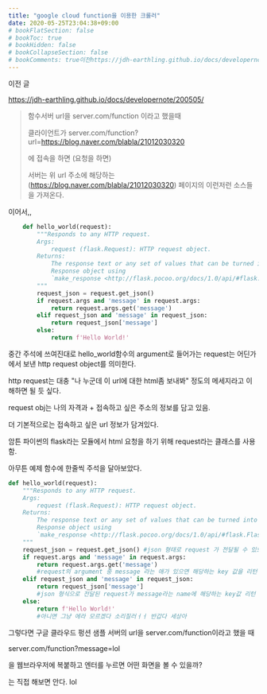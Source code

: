 ```yaml
---
title: "google cloud function을 이용한 크롤러"
date: 2020-05-25T23:04:38+09:00
# bookFlatSection: false
# bookToc: true
# bookHidden: false
# bookCollapseSection: false
# bookComments: true이전https://jdh-earthling.github.io/docs/developernote/200505/
---
```




이전 글

https://jdh-earthling.github.io/docs/developernote/200505/

> 함수서버 url을 server.com/function 이라고 했을때
>
> 클라이언트가 server.com/function?url=https://blog.naver.com/blabla/21012030320
>
> 에 접속을 하면 (요청을 하면)
>
> 서버는 위 url 주소에 해당하는 (https://blog.naver.com/blabla/21012030320) 페이지의 이런저런 소스들을 가져온다.



이어서,,

```python
    def hello_world(request):
        """Responds to any HTTP request.
        Args:
            request (flask.Request): HTTP request object.
        Returns:
            The response text or any set of values that can be turned into a
            Response object using
            `make_response <http://flask.pocoo.org/docs/1.0/api/#flask.Flask.make_response>`.
        """
        request_json = request.get_json()
        if request.args and 'message' in request.args:
            return request.args.get('message')
        elif request_json and 'message' in request_json:
            return request_json['message']
        else:
            return f'Hello World!'
```

중간 주석에 쓰여진대로 hello_world함수의 argument로 들어가는 request는 어딘가에서 보낸 http request object를 의미한다.

http request는 대충 "나 누군데 이 url에 대한 html좀 보내봐" 정도의 메세지라고 이해하면 될 듯 싶다. 

request obj는 나의 자격과 + 접속하고 싶은 주소의 정보를 담고 있음.

더 기본적으로는 접속하고 싶은 url 정보가 담겨있다. 



암튼 파이썬의 flask라는 모듈에서 html 요청을 하기 위해 request라는 클래스를 사용함.

아무튼 예제 함수에 한줄씩 주석을 달아보았다.

```python
def hello_world(request):
    """Responds to any HTTP request.
    Args:
        request (flask.Request): HTTP request object.
    Returns:
        The response text or any set of values that can be turned into a
        Response object using
        `make_response <http://flask.pocoo.org/docs/1.0/api/#flask.Flask.make_response>`.
    """
    request_json = request.get_json() #json 형태로 request 가 전달될 수 있으니 json정보 추출
    if request.args and 'message' in request.args: 
        return request.args.get('message')
        #request의 argument 중 message 라는 애가 있으면 해당하는 key 값을 리턴
    elif request_json and 'message' in request_json:
        return request_json['message'] 
        #json 형식으로 전달된 request가 message라는 name에 해당하는 key값 리턴
    else:
        return f'Hello World!'
        #아니면 그냥 에라 모르겠다 소리질러ㅓㅓ 반갑다 세상아
```
그렇다면 구글 클라우드 펑션 샘플 서버의 url을 server.com/function이라고 했을 때

server.com/function?message=lol

을 웹브라우저에 복붙하고 엔터를 누르면 어떤 화면을 볼 수 있을까?



는 직접 해보면 안다. lol